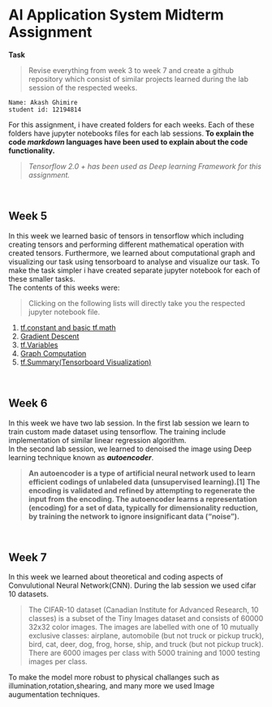 
# AI Application System Midterm Assignment

**Task**
> Revise everything from week 3 to week 7 and create a github repository which consist of similar projects learned during the lab session of the respected weeks.

````
Name: Akash Ghimire
student id: 12194814

````

For this assignment, i have created folders for each weeks. Each of these folders have jupyter notebooks files for each lab sessions.<strong> To explain the code *markdown* languages have been used to explain about the code functionality. </strong>


> *Tensorflow 2.0 + has been used as Deep learning Framework for this assignment.*

<br>

## Week 5
In this week we learned basic of tensors in tensorflow which including creating tensors and performing different mathematical operation with created tensors. Furthermore, we learned about computational graph and visualizing our task using tensorboard to analyse and visualize our task. 
To make the task simpler i have created separate jupyter notebook for each of these smaller tasks.
<br>
The contents of this weeks were: 
> Clicking on the following lists will directly take you the respected jupyter notebook file.
1. [tf.constant and basic tf.math](https://github.com/akashghimireOfficial/AI_application_system_midterm/blob/master/week_5/Tensors.ipynb)
2. [Gradient Descent](https://github.com/akashghimireOfficial/AI_application_system_midterm/blob/master/week_5/Automatic_differentiation.ipynb)
3. [tf.Variables](https://github.com/akashghimireOfficial/AI_application_system_midterm/blob/master/week_5/variables.ipynb)
4. [Graph Computation](https://github.com/akashghimireOfficial/AI_application_system_midterm/blob/master/week_5/Graphs_and_functions.ipynb)
5. [tf.Summary(Tensorboard Visualization)](https://github.com/akashghimireOfficial/AI_application_system_midterm/blob/master/week_5/tf_summary.ipynb)


<br>


## Week 6
In this week we have two lab session. In the first lab session we learn to train custom made dataset using tensorflow. The training include implementation of similar linear regression algorithm. 
<br>
In the second lab session, we learned to denoised the image using Deep learning technique known as ***autoencoder***.
> **An autoencoder is a type of artificial neural network used to learn efficient codings of unlabeled data (unsupervised learning).[1] The encoding is validated and refined by attempting to regenerate the input from the encoding. The autoencoder learns a representation (encoding) for a set of data, typically for dimensionality reduction, by training the network to ignore insignificant data (“noise”).**


<br>

## Week 7
In this week we learned about theoretical and coding aspects of Convulutional Neural Network(CNN). During the lab session we used cifar 10 datasets.
<br>
> The CIFAR-10 dataset (Canadian Institute for Advanced Research, 10 classes) is a subset of the Tiny Images dataset and consists of 60000 32x32 color images. The images are labelled with one of 10 mutually exclusive classes: airplane, automobile (but not truck or pickup truck), bird, cat, deer, dog, frog, horse, ship, and truck (but not pickup truck). There are 6000 images per class with 5000 training and 1000 testing images per class.

To make the model more robust to physical challanges such as illumination,rotation,shearing, and many more we used Image augumentation techniques.
  
